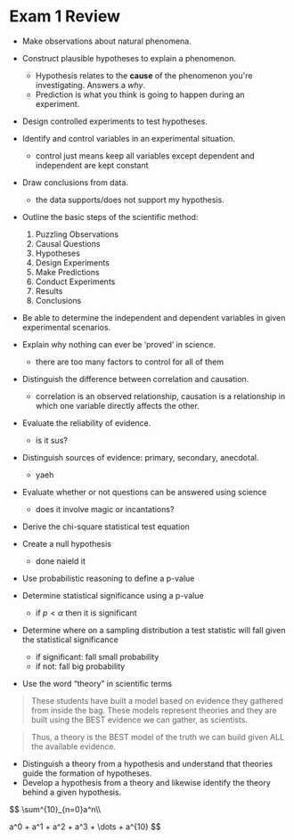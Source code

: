 # Exam 1 Review
* Make observations about natural phenomena.
* Construct plausible hypotheses to explain a phenomenon.
	* Hypothesis relates to the **cause** of the phenomenon you're investigating. Answers a *why*.
	* Prediction is what you think is going to happen during an experiment.
* Design controlled experiments to test hypotheses.
* Identify and control variables in an experimental situation.
	* control just means keep all variables except dependent and independent are kept constant
* Draw conclusions from data.
	* the data supports/does not support my hypothesis.
* Outline the basic steps of the scientific method:
	1. Puzzling Observations
	2. Causal Questions
	3. Hypotheses
	4. Design Experiments
	5. Make Predictions
	6. Conduct Experiments
	7. Results
	8. Conclusions
* Be able to determine the independent and dependent variables in
given experimental scenarios.
* Explain why nothing can ever be ‘proved’ in science.
	* there are too many factors to control for all of them
* Distinguish the difference between correlation and causation.
	* correlation is an observed relationship, causation is a relationship in which one variable directly affects the other.
* Evaluate the reliability of evidence.
	* is it sus?
* Distinguish sources of evidence: primary, secondary, anecdotal.
	* yaeh
* Evaluate whether or not questions can be answered using science
	* does it involve magic or incantations?
* Derive the chi-square statistical test equation  

* Create a null hypothesis
	* done naield it
* Use probabilistic reasoning to define a p-value
* Determine statistical significance using a p-value
	* if $p<\alpha$ then it is significant
* Determine where on a sampling distribution a test statistic will fall
given the statistical significance
	* if significant: fall small probability
	* if not: fall big probability
* Use the word “theory” in scientific terms
> These students have built a model based on evidence they gathered from inside the bag.  These models represent theories and they are built using the BEST evidence we can gather, as scientists.

> Thus, a theory is the BEST model of the truth we can build given ALL the available evidence.

* Distinguish a theory from a hypothesis and understand that theories
guide the formation of hypotheses.
* Develop a hypothesis from a theory and likewise identify the theory
behind a given hypothesis.

$$
\sum^{10}_{n=0}a^n\\\\

a^0 + a^1 + a^2 + a^3 + \dots + a^{10}
$$
